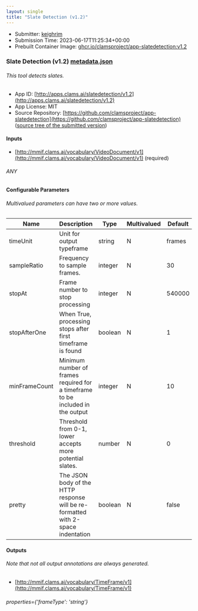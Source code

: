 ```yaml
---
layout: single
title: "Slate Detection (v1.2)"
---
```

* Submitter: [keighrim](https://github.com/keighrim)
* Submission Time: 2023-06-17T11:25:34+00:00
* Prebuilt Container Image: [ghcr.io/clamsproject/app-slatedetection:v1.2](https://github.com/clamsproject/app-slatedetection/pkgs/container/app-slatedetection/v1.2)


### Slate Detection (v1.2) [metadata.json](metadata.json)
###### This tool detects slates.

* App ID: [http://apps.clams.ai/slatedetection/v1.2](http://apps.clams.ai/slatedetection/v1.2)
* App License: MIT
* Source Repository: [https://github.com/clamsproject/app-slatedetection](https://github.com/clamsproject/app-slatedetection) ([source tree of the submitted version](https://github.com/clamsproject/app-slatedetection/tree/v1.2))


#### Inputs
* [http://mmif.clams.ai/vocabulary/VideoDocument/v1](http://mmif.clams.ai/vocabulary/VideoDocument/v1) (required)
###### ANY


#### Configurable Parameters
###### Multivalued parameters can have two or more values.

|Name|Description|Type|Multivalued|Default|Choices|
|----|-----------|----|-----------|-------|-------|
|timeUnit|Unit for output typeframe|string|N|frames|**_`frames`_**, `milliseconds`|
|sampleRatio|Frequency to sample frames.|integer|N|30||
|stopAt|Frame number to stop processing|integer|N|540000||
|stopAfterOne|When True, processing stops after first timeframe is found|boolean|N|1|`false`, `true`|
|minFrameCount|Minimum number of frames required for a timeframe to be included in the output|integer|N|10||
|threshold|Threshold from 0-1, lower accepts more potential slates.|number|N|0||
|pretty|The JSON body of the HTTP response will be re-formatted with 2-space indentation|boolean|N|false|**_`false`_**, `true`|


#### Outputs
###### Note that not all output annotations are always generated.
* [http://mmif.clams.ai/vocabulary/TimeFrame/v1](http://mmif.clams.ai/vocabulary/TimeFrame/v1) 
###### properties={'frameType': 'string'}
